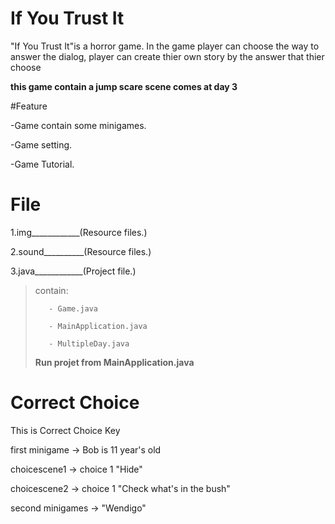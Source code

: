 # If You Trust It

"If You Trust It"is a horror game. In the game player can choose the way to answer the dialog, player can create thier own story by the answer that thier choose

**this game contain a jump scare scene comes at day 3**

#Feature

-Game contain some minigames.

-Game setting.

-Game Tutorial.

# File

1.img____________(Resource files.)

2.sound__________(Resource files.)

3.java____________(Project file.)



>contain:
>
>        - Game.java
>        
>        - MainApplication.java
>        
>        - MultipleDay.java 
>        
>**Run projet from MainApplication.java**

# Correct Choice

This is Correct Choice Key

first minigame -> Bob is 11 year's old

choicescene1 -> choice 1 "Hide"

choicescene2 -> choice 1 "Check what's in the bush"

second minigames -> "Wendigo"
